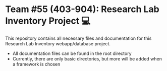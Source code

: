 # Team #55 (403-904): Research Lab Inventory Project 💻
This repository contains all necessary files and documentation for this Research Lab Inventory webapp/database project.
- All documentation files can be found in the root directory
- Currently, there are only basic directories, but more will be added when a framework is chosen

